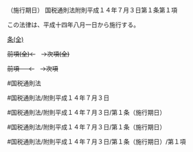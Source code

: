 （施行期日）
国税通則法附則平成１４年７月３日第１条第１項

この法律は、平成十四年八月一日から施行する。

[条(全)](国税通則法＿＿＿＿附則平成１４年７月３日第１条_.md)

~~前項(全)←~~　~~→次項(全)~~

~~前項 　 ←~~　~~→次項~~



#国税通則法

#国税通則法/附則平成１４年７月３日

#国税通則法/附則平成１４年７月３日/第１条（施行期日）

#国税通則法/附則平成１４年７月３日/第１条（施行期日）

#国税通則法/附則平成１４年７月３日/第１条（施行期日）/第１項

